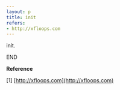 ```yaml
---
layout: p
title: init
refers: 
- http://xfloops.com
---
```

init.

END

**Reference**

[1] [http://xfloops.com](http://xfloops.com)